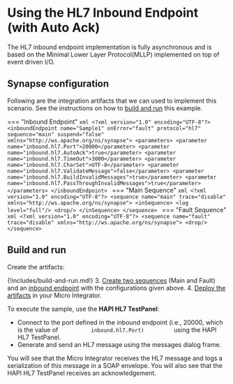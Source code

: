 # Using the HL7 Inbound Endpoint (with Auto Ack)
The HL7 inbound endpoint implementation is fully asynchronous and is based on the Minimal Lower Layer Protocol(MLLP) implemented on top of event driven I/O.

## Synapse configuration

Following are the integration artifacts that we can used to implement this scenario. See the instructions on how to [build and run](#build-and-run) this example.

=== "Inbound Endpoint"
    ```xml
    <?xml version="1.0" encoding="UTF-8"?>
    <inboundEndpoint name="Sample1" onError="fault" protocol="hl7" sequence="main" suspend="false" xmlns="http://ws.apache.org/ns/synapse">
        <parameters>
            <parameter name="inbound.hl7.Port">20000</parameter>
            <parameter name="inbound.hl7.AutoAck">true</parameter>
            <parameter name="inbound.hl7.TimeOut">3000</parameter>
            <parameter name="inbound.hl7.CharSet">UTF-8</parameter>
            <parameter name="inbound.hl7.ValidateMessage">false</parameter>
            <parameter name="inbound.hl7.BuildInvalidMessages">true</parameter>
            <parameter name="inbound.hl7.PassThroughInvalidMessages">true</parameter>
        </parameters>
    </inboundEndpoint>
    ```
=== "Main Sequence"
    ```xml
    <?xml version="1.0" encoding="UTF-8"?>
    <sequence name="main" trace="disable" xmlns="http://ws.apache.org/ns/synapse">
        <inSequence>
            <log level="full"/>
            <drop/>
        </inSequence>
    </sequence>
    ```
=== "Fault Sequence"
    ```xml
    <?xml version="1.0" encoding="UTF-8"?>
    <sequence name="fault" trace="disable" xmlns="http://ws.apache.org/ns/synapse">
        <drop/>
    </sequence>
    ```

## Build and run

Create the artifacts:

{!includes/build-and-run.md!}
3. [Create two sequences]({{base_path}}/develop/creating-artifacts/creating-reusable-sequences) (Main and Fault) and an [inbound endpoint]({{base_path}}/develop/creating-artifacts/creating-an-inbound-endpoint) with the configurations given above.
4. [Deploy the artifacts]({{base_path}}/develop/deploy-artifacts) in your Micro Integrator.

To execute the sample, use the **HAPI HL7 TestPanel**:

-   Connect to the port defined in the inbound endpoint (i.e., 20000,
    which is the value of `           inbound.hl7.Port)          ` using
    the HAPI HL7 TestPanel.
-   Generate and send an HL7 message using the messages dialog frame.

You will see that the Micro Integrator receives the HL7 message and logs a
serialization of this message in a SOAP envelope. You will also see that
the HAPI HL7 TestPanel receives an acknowledgement.
